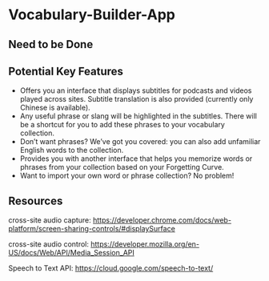 # Vocabulary-Builder-App
## Need to be Done
## Potential Key Features
- Offers you an interface that displays subtitles for podcasts and videos played across sites. Subtitle translation is also provided (currently only Chinese is available).
 - Any useful phrase or slang will be highlighted in the subtitles. There will be a shortcut for you to add these phrases to your vocabulary collection.
 - Don’t want phrases? We’ve got you covered: you can also add unfamiliar English words to the collection.
- Provides you with another interface that helps you memorize words or phrases from your collection based on your Forgetting Curve.
 - Want to import your own word or phrase collection? No problem!
## Resources
cross-site audio capture: https://developer.chrome.com/docs/web-platform/screen-sharing-controls/#displaySurface

cross-site audio control: https://developer.mozilla.org/en-US/docs/Web/API/Media_Session_API

Speech to Text API: https://cloud.google.com/speech-to-text/



